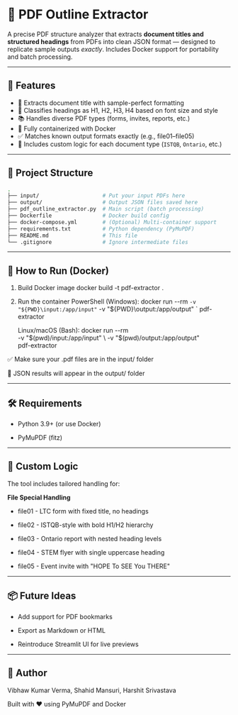 # 📄 PDF Outline Extractor

A precise PDF structure analyzer that extracts **document titles and structured headings** from PDFs into clean JSON format — designed to replicate sample outputs *exactly*. Includes Docker support for portability and batch processing.

---

## 🚀 Features

- 🎯 Extracts document title with sample-perfect formatting  
- 🧠 Classifies headings as H1, H2, H3, H4 based on font size and style  
- 📚 Handles diverse PDF types (forms, invites, reports, etc.)  
- 🐳 Fully containerized with Docker  
- ✅ Matches known output formats exactly (e.g., file01–file05)  
- 🧪 Includes custom logic for each document type (`ISTQB`, `Ontario`, etc.)

---

## 📁 Project Structure

```bash
.
├── input/                    # Put your input PDFs here
├── output/                   # Output JSON files saved here
├── pdf_outline_extractor.py  # Main script (batch processing)
├── Dockerfile                # Docker build config
├── docker-compose.yml        # (Optional) Multi-container support
├── requirements.txt          # Python dependency (PyMuPDF)
├── README.md                 # This file
└── .gitignore                # Ignore intermediate files

```
---

## 🔧 How to Run (Docker)
1. Build Docker image
   docker build -t pdf-extractor .
   
3. Run the container
   PowerShell (Windows):
    docker run --rm `
    -v "${PWD}\input:/app/input" `
    -v "${PWD}\output:/app/output" `
    pdf-extractor

   Linux/macOS (Bash):
    docker run --rm \
    -v "$(pwd)/input:/app/input" \
    -v "$(pwd)/output:/app/output" \
    pdf-extractor
   
✅ Make sure your .pdf files are in the input/ folder

📝 JSON results will appear in the output/ folder

---

## 🛠 Requirements
- Python 3.9+ (or use Docker)

- PyMuPDF (fitz)

---

## 🧩 Custom Logic
The tool includes tailored handling for:

   **File	Special Handling**

- file01	- LTC form with fixed title, no headings

- file02	- ISTQB-style with bold H1/H2 hierarchy

- file03	- Ontario report with nested heading levels

- file04	- STEM flyer with single uppercase heading

- file05	- Event invite with "HOPE To SEE You THERE"

---

## 📦 Future Ideas
- Add support for PDF bookmarks

- Export as Markdown or HTML

- Reintroduce Streamlit UI for live previews

---

## 👤 Author
Vibhaw Kumar Verma, Shahid Mansuri, Harshit Srivastava

Built with ❤️ using PyMuPDF and Docker
